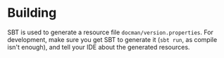 # Building

SBT is used to generate a resource file `docman/version.properties`. 
For development, make sure you get SBT to generate it (`sbt run`, as compile isn't enough), and tell your IDE about
the generated resources.